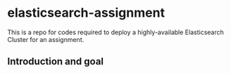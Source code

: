 # elasticsearch-assignment
This is a repo for codes required to deploy a highly-available Elasticsearch Cluster for an assignment.

## Introduction and goal


